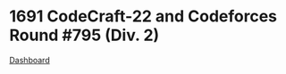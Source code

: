 # 1691 CodeCraft-22 and Codeforces Round #795 (Div. 2)
[Dashboard](https://codeforces.com/contest/1691)
